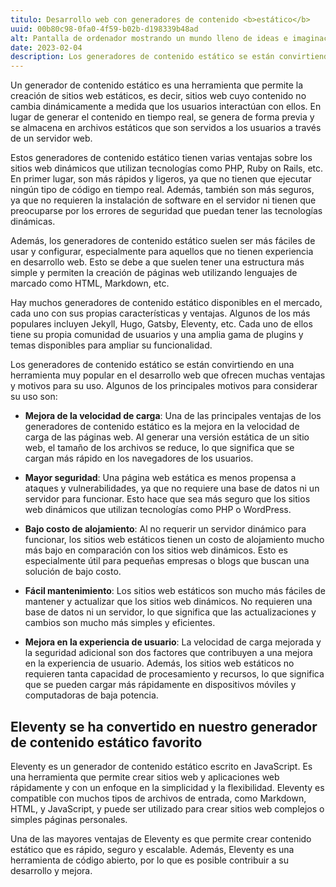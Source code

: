 ```yaml
---
titulo: Desarrollo web con generadores de contenido <b>estático</b>
uuid: 00b80c98-0fa0-4f59-b02b-d198339b48ad
alt: Pantalla de ordenador mostrando un mundo lleno de ideas e imaginación
date: 2023-02-04
description: Los generadores de contenido estático se están convirtiendo en una herramienta muy popular en el desarrollo web que ofrecen muchas ventajas y motivos para su uso
---
```


Un generador de contenido estático es una herramienta que permite la creación de sitios web estáticos, es decir, sitios web cuyo contenido no cambia dinámicamente a medida que los usuarios interactúan con ellos. En lugar de generar el contenido en tiempo real, se genera de forma previa y se almacena en archivos estáticos que son servidos a los usuarios a través de un servidor web.

Estos generadores de contenido estático tienen varias ventajas sobre los sitios web dinámicos que utilizan tecnologías como PHP, Ruby on Rails, etc. En primer lugar, son más rápidos y ligeros, ya que no tienen que ejecutar ningún tipo de código en tiempo real. Además, también son más seguros, ya que no requieren la instalación de software en el servidor ni tienen que preocuparse por los errores de seguridad que puedan tener las tecnologías dinámicas.

Además, los generadores de contenido estático suelen ser más fáciles de usar y configurar, especialmente para aquellos que no tienen experiencia en desarrollo web. Esto se debe a que suelen tener una estructura más simple y permiten la creación de páginas web utilizando lenguajes de marcado como HTML, Markdown, etc.

Hay muchos generadores de contenido estático disponibles en el mercado, cada uno con sus propias características y ventajas. Algunos de los más populares incluyen Jekyll, Hugo, Gatsby, Eleventy, etc. Cada uno de ellos tiene su propia comunidad de usuarios y una amplia gama de plugins y temas disponibles para ampliar su funcionalidad.

Los generadores de contenido estático se están convirtiendo en una herramienta muy popular en el desarrollo web que ofrecen muchas ventajas y motivos para su uso. Algunos de los principales motivos para considerar su uso son:

- **Mejora de la velocidad de carga**: Una de las principales ventajas de los generadores de contenido estático es la mejora en la velocidad de carga de las páginas web. Al generar una versión estática de un sitio web, el tamaño de los archivos se reduce, lo que significa que se cargan más rápido en los navegadores de los usuarios.

- **Mayor seguridad**: Una página web estática es menos propensa a ataques y vulnerabilidades, ya que no requiere una base de datos ni un servidor para funcionar. Esto hace que sea más seguro que los sitios web dinámicos que utilizan tecnologías como PHP o WordPress.

- **Bajo costo de alojamiento**: Al no requerir un servidor dinámico para funcionar, los sitios web estáticos tienen un costo de alojamiento mucho más bajo en comparación con los sitios web dinámicos. Esto es especialmente útil para pequeñas empresas o blogs que buscan una solución de bajo costo.

- **Fácil mantenimiento**: Los sitios web estáticos son mucho más fáciles de mantener y actualizar que los sitios web dinámicos. No requieren una base de datos ni un servidor, lo que significa que las actualizaciones y cambios son mucho más simples y eficientes.

- **Mejora en la experiencia de usuario**: La velocidad de carga mejorada y la seguridad adicional son dos factores que contribuyen a una mejora en la experiencia de usuario. Además, los sitios web estáticos no requieren tanta capacidad de procesamiento y recursos, lo que significa que se pueden cargar más rápidamente en dispositivos móviles y computadoras de baja potencia.

## Eleventy se ha convertido en nuestro generador de contenido estático favorito

Eleventy es un generador de contenido estático escrito en JavaScript. Es una herramienta que permite crear sitios web y aplicaciones web rápidamente y con un enfoque en la simplicidad y la flexibilidad. Eleventy es compatible con muchos tipos de archivos de entrada, como Markdown, HTML, y JavaScript, y puede ser utilizado para crear sitios web complejos o simples páginas personales.

Una de las mayores ventajas de Eleventy es que permite crear contenido estático que es rápido, seguro y escalable. Además, Eleventy es una herramienta de código abierto, por lo que es posible contribuir a su desarrollo y mejora.
